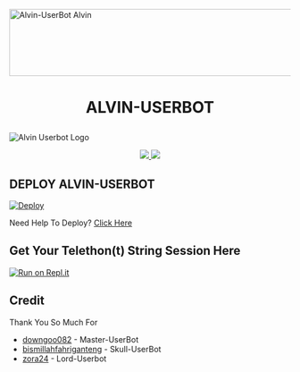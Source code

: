 <a href="https://cooltext.com"><img src="https://images.cooltext.com/5555171.png" width="1027" height="120" alt="Alvin-UserBot Alvin " /></a>

# <p align="center">ALVIN-USERBOT</p>
![Alvin Userbot Logo](https://telegra.ph/file/531dad90833db07c98b33.jpg)

<p align="center">
  <a href="https://github.com/fahrial2310/Alvin-UserBot/fork">
    <img src="https://img.shields.io/github/forks/fahrial2310/Alvin-UserBot?label=Fork&style=social">
    
  </a>
  <a href="https://github.com/fahrial2310/Alvin-Userbot">
    <img src="https://img.shields.io/github/stars/fahrial2310/Alvin-Userbot?style=social">
  </a>
</p>  

## DEPLOY ALVIN-USERBOT

[![Deploy](https://www.herokucdn.com/deploy/button.svg)](https://heroku.com/deploy?template=https://github.com/fahrial2310/Alvin-UserBot/tree/Alvin-UserBot)

Need Help To Deploy?
[Click Here](https://github.com/fahrial2310/Alvin-UserBot/edit/Alvin-UserBot/NeedHelpToDeploy?.md
)

## Get Your Telethon(t) String Session Here
[![Run on Repl.it](https://repl.it/badge/github/fahrial2310/AlvinStringSession)](https://replit.com/@fahrial2310/AlvinStringSession)
<br>
</p>

## Credit
Thank You So Much For

*   [downgoo082](https://github.com/downgoo082) - Master-UserBot
*   [bismillahfahriganteng](https://github.com/bismillahfahriganteng) - Skull-UserBot
*   [zora24](https://github.com/zora24) - Lord-Userbot
